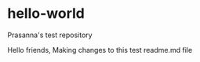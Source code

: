 # hello-world
Prasanna's test repository


Hello friends,
  Making changes to this test readme.md file
